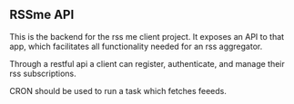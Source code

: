 

## RSSme API

This is the backend for the rss me client project. It exposes an API to that app, which facilitates all functionality needed for an rss aggregator.

Through a restful api a client can register, authenticate, and manage their rss subscriptions.

CRON should be used to run a task which fetches feeeds.
